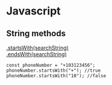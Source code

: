 # Javascript 

## String methods
[.startsWith(searchString)](https://developer.mozilla.org/en-US/docs/Web/JavaScript/Reference/Global_Objects/String/startsWith)\
[.endsWith(searchString)](https://developer.mozilla.org/en-US/docs/Web/JavaScript/Reference/Global_Objects/String/endsWith)

`const phoneNumber = "+103123456";`\
`phoneNumber.startsWith("+"); //true`\
`phoneNumber.startsWith("10"); //false`
